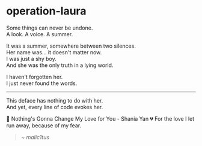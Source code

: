 # operation-laura

Some things can never be undone.  
A look. A voice. A summer.

It was a summer, somewhere between two silences.  
Her name was... it doesn't matter now.  
I was just a shy boy.  
And she was the only truth in a lying world.

I haven't forgotten her.  
I just never found the words.

---

This deface has nothing to do with her.  
And yet, every line of code evokes her.

🎵 Nothing's Gonna Change My Love for You - Shania Yan 
💔 For the love I let run away, because of my fear.

> ~ *malic1tus*
